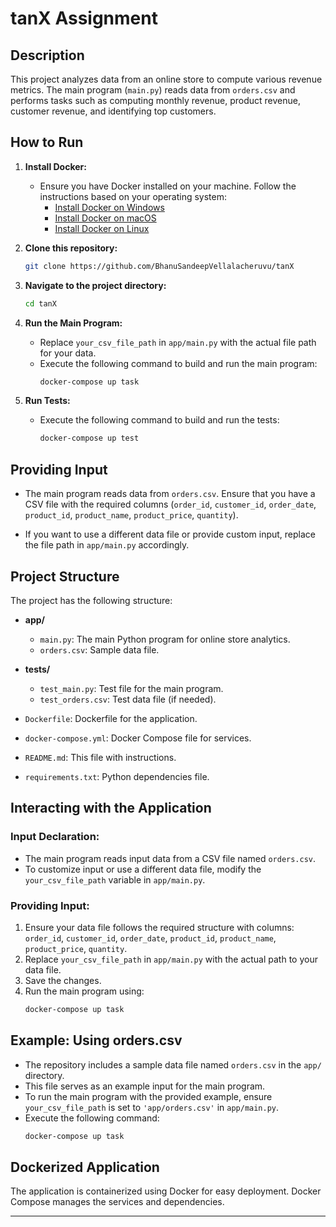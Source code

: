 # tanX Assignment

## Description
This project analyzes data from an online store to compute various revenue metrics. The main program (`main.py`) reads data from `orders.csv` and performs tasks such as computing monthly revenue, product revenue, customer revenue, and identifying top customers.

## How to Run
1. **Install Docker:**
    - Ensure you have Docker installed on your machine. Follow the instructions based on your operating system:
        - [Install Docker on Windows](https://docs.docker.com/desktop/install/windows-install/)
        - [Install Docker on macOS](https://docs.docker.com/desktop/install/mac-install/)
        - [Install Docker on Linux](https://docs.docker.com/desktop/install/linux-install/)

2. **Clone this repository:**
    ```bash
    git clone https://github.com/BhanuSandeepVellalacheruvu/tanX
    ```

3. **Navigate to the project directory:**
    ```bash
    cd tanX
    ```

4. **Run the Main Program:**
    - Replace `your_csv_file_path` in `app/main.py` with the actual file path for your data.
    - Execute the following command to build and run the main program:
        ```bash
        docker-compose up task
        ```

5. **Run Tests:**
    - Execute the following command to build and run the tests:
        ```bash
        docker-compose up test
        ```

## Providing Input
- The main program reads data from `orders.csv`. Ensure that you have a CSV file with the required columns (`order_id`, `customer_id`, `order_date`, `product_id`, `product_name`, `product_price`, `quantity`).

- If you want to use a different data file or provide custom input, replace the file path in `app/main.py` accordingly.

## Project Structure
The project has the following structure:

- **app/**
  - `main.py`: The main Python program for online store analytics.
  - `orders.csv`: Sample data file.

- **tests/**
  - `test_main.py`: Test file for the main program.
  - `test_orders.csv`: Test data file (if needed).

- `Dockerfile`: Dockerfile for the application.
- `docker-compose.yml`: Docker Compose file for services.
- `README.md`: This file with instructions.
- `requirements.txt`: Python dependencies file.

## Interacting with the Application

### Input Declaration:
- The main program reads input data from a CSV file named `orders.csv`.
- To customize input or use a different data file, modify the `your_csv_file_path` variable in `app/main.py`.

### Providing Input:
1. Ensure your data file follows the required structure with columns: `order_id`, `customer_id`, `order_date`, `product_id`, `product_name`, `product_price`, `quantity`.
2. Replace `your_csv_file_path` in `app/main.py` with the actual path to your data file.
3. Save the changes.
4. Run the main program using:
    ```bash
    docker-compose up task
    ```

## Example: Using orders.csv
- The repository includes a sample data file named `orders.csv` in the `app/` directory.
- This file serves as an example input for the main program.
- To run the main program with the provided example, ensure `your_csv_file_path` is set to `'app/orders.csv'` in `app/main.py`.
- Execute the following command:
    ```bash
    docker-compose up task
    ```

## Dockerized Application
The application is containerized using Docker for easy deployment. Docker Compose manages the services and dependencies.

---
